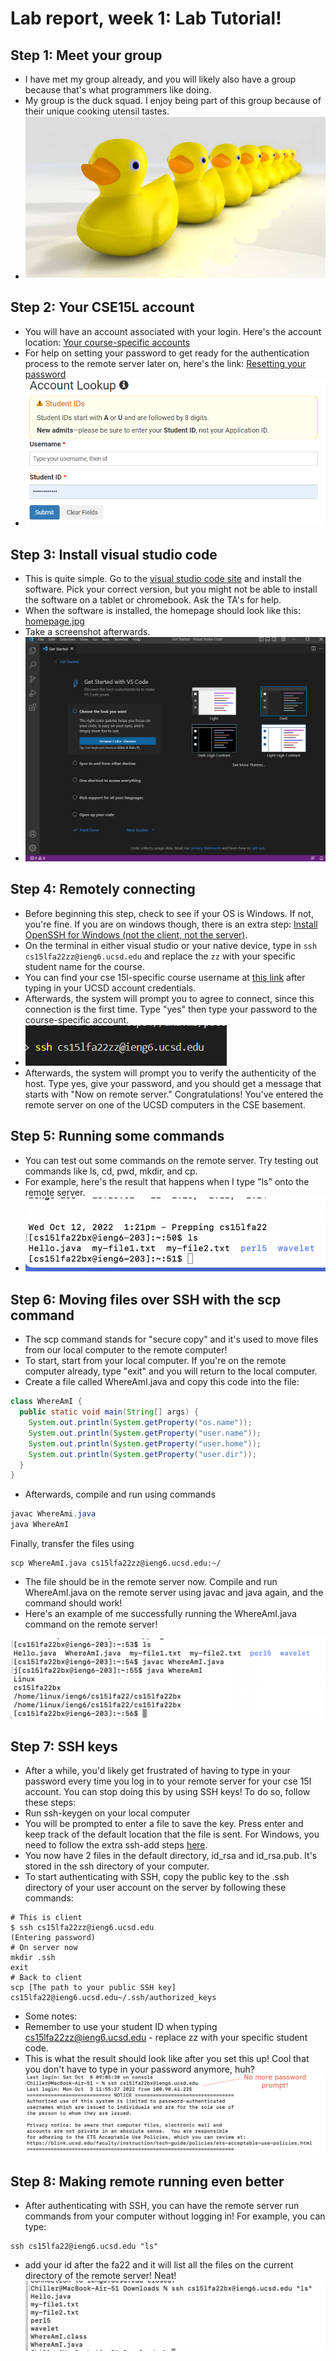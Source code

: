 # Lab report, week 1: Lab Tutorial!

## Step 1: Meet your group
- I have met my group already, and you will likely also have a group because that's what programmers like doing. 
- My group is the duck squad. I enjoy being part of this group because of their unique cooking utensil tastes.
- ![DuckSquad](DuckSquad.png)

## Step 2: Your CSE15L account
- You will have an account associated with your login. Here's the account location: [Your course-specific accounts](https://sdacs.ucsd.edu/~icc/index.php)
- For help on setting your password to get ready for the authentication process to the remote server later on, here's the link: [Resetting your password](https://docs.google.com/document/d/1hs7CyQeh-MdUfM9uv99i8tqfneos6Y8bDU0uhn1wqho/edit)
- ![Login](login.png)

## Step 3: Install visual studio code
- This is quite simple. Go to the [visual studio code site](https://code.visualstudio.com/) and install the software. Pick your correct version, but you might not be able to install the software on a tablet or chromebook. Ask the TA's for help.
- When the software is installed, the homepage should look like this: [homepage.jpg]()
- Take a screenshot afterwards.
- ![VSCode](vscode.png)

## Step 4: Remotely connecting
- Before beginning this step, check to see if your OS is Windows. If not, you're fine. If you are on windows though, there is an extra step: [Install OpenSSH for Windows (not the client, not the server)](https://learn.microsoft.com/en-us/windows-server/administration/openssh/openssh_install_firstuse?tabs=gui). 
- On the terminal in either visual studio or your native device, type in ```ssh cs15lfa22zz@ieng6.ucsd.edu``` and replace the ```zz``` with your specific student name for the course.
- You can find your cse 15l-specific course username at [this link](https://sdacs.ucsd.edu/~icc/index.php) after typing in your UCSD account credentials.
- Afterwards, the system will prompt you to agree to connect, since this connection is the first time. Type "yes" then type your password to the course-specific account.
- ![terminal](terminal.png) 
- Afterwards, the system will prompt you to verify the authenticity of the host. Type yes, give your password, and you should get a message that starts with "Now on remote server." Congratulations! You've entered the remote server on one of the UCSD computers in the CSE basement.

## Step 5: Running some commands
- You can test out some commands on the remote server. Try testing out commands like ls, cd, pwd, mkdir, and cp. 
- For example, here's the result that happens when I type "ls" onto the remote server.
- ![Command](command.png)

## Step 6: Moving files over SSH with the scp command
- The scp command stands for "secure copy" and it's used to move files from our local computer to the remote computer!
- To start, start from your local computer. If you're on the remote computer already, type "exit" and you will return to the local computer.
- Create a file called WhereAmI.java and copy this code into the file:
```java
class WhereAmI {
  public static void main(String[] args) {
    System.out.println(System.getProperty("os.name"));
    System.out.println(System.getProperty("user.name"));
    System.out.println(System.getProperty("user.home"));
    System.out.println(System.getProperty("user.dir"));
  }
}
```
- Afterwards, compile and run using commands 
```java
javac WhereAmi.java
java WhereAmI
```

Finally, transfer the files using 
```
scp WhereAmI.java cs15lfa22zz@ieng6.ucsd.edu:~/
```
- The file should be in the remote server now. Compile and run WhereAmI.java on the remote server using javac and java again, and the command should work!
- Here's an example of me successfully running the WhereAmI.java command on the remote server!

![scp](scp.png)

## Step 7: SSH keys

- After a while, you'd likely get frustrated of having to type in your password every time you log in to your remote server for your cse 15l account. You can stop doing this by using SSH keys! To do so, follow these steps:
- Run ssh-keygen on your local computer
- You will be prompted to enter a file to save the key. Press enter and keep track of the default location that the file is sent. For Windows, you need to follow the extra ssh-add steps [here](https://learn.microsoft.com/en-us/windows-server/administration/openssh/openssh_keymanagement#user-key-generation).
- You now have 2 files in the default directory, id_rsa and id_rsa.pub. It's stored in the ssh directory of your computer. 
- To start authenticating with SSH, copy the public key to the .ssh directory of your user account on the server by following these commands:
```
# This is client
$ ssh cs15lfa22zz@ieng6.ucsd.edu
(Entering password)
# On server now
mkdir .ssh
exit
# Back to client
scp [The path to your public SSH key] cs15lfa22@ieng6.ucsd.edu~/.ssh/authorized_keys

```
- Some notes:
- Remember to use your student ID when typing cs15lfa22zz@ieng6.ucsd.edu - replace zz with your specific student code.
- This is what the result should look like after you set this up! Cool that you don't have to type in your password anymore, huh?
![ssh](ssh.png)

## Step 8: Making remote running even better
- After authenticating with SSH, you can have the remote server run commands from your computer without logging in! For example, you can type:

```
ssh cs15lfa22@ieng6.ucsd.edu "ls"
```
- add your id after the fa22 and it will list all the files on the current directory of the remote server! Neat!
![remote](remotecommands.png)
